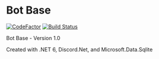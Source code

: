 # Bot Base

[![CodeFactor](https://www.codefactor.io/repository/github/the-mighty-mo/botbase/badge)](https://www.codefactor.io/repository/github/the-mighty-mo/botbase)
[![Build Status](https://hallb1016.visualstudio.com/FBIBot/_apis/build/status/the-mighty-mo.BotBase?branchName=master)](https://hallb1016.visualstudio.com/FBIBot/_build/latest?definitionId=10&branchName=master)

Bot Base - Version 1.0

Created with .NET 6, Discord.Net, and Microsoft.Data.Sqlite
